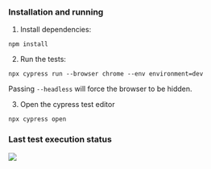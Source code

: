 ### Installation and running

1. Install dependencies:

`npm install`

2. Run the tests: 

`npx cypress run --browser chrome --env environment=dev`

Passing `--headless` will force the browser to be hidden.

3. Open the cypress test editor

`npx cypress open`

### Last test execution status

<img src="https://github.com/maaaariana/pecodesoftware/workflows/PecodeSoftware-tracker-CI/badge.svg?branch=master">
